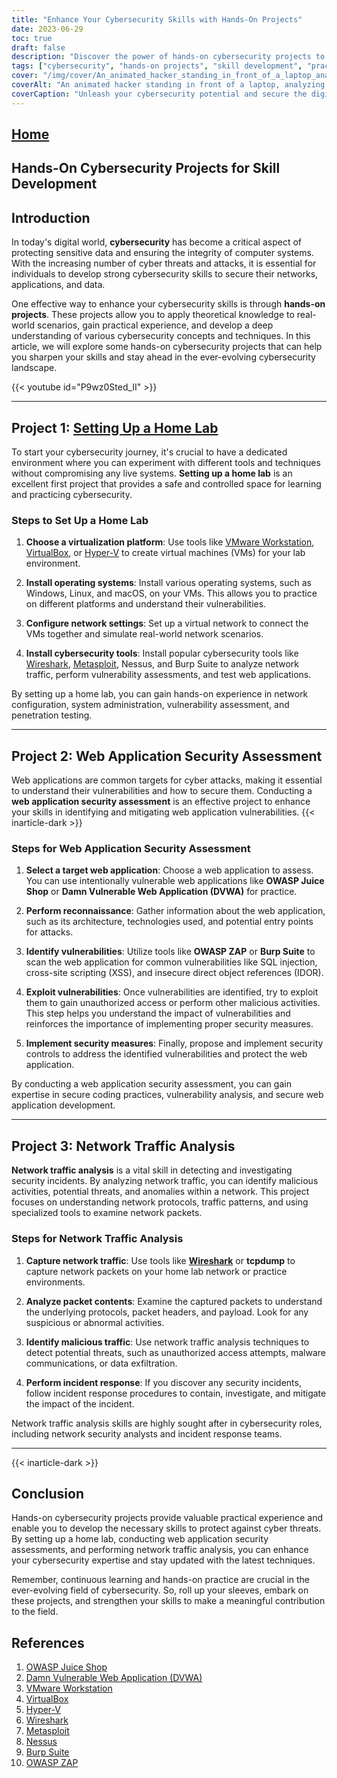 ```yaml
---
title: "Enhance Your Cybersecurity Skills with Hands-On Projects"
date: 2023-06-29
toc: true
draft: false
description: "Discover the power of hands-on cybersecurity projects to develop practical skills and protect against cyber threats."
tags: ["cybersecurity", "hands-on projects", "skill development", "practical experience", "network security", "web application security", "network traffic analysis", "home lab", "virtualization", "operating systems", "vulnerability assessment", "penetration testing", "web vulnerabilities", "OWASP Juice Shop", "Damn Vulnerable Web Application", "Wireshark", "Metasploit", "Nessus", "Burp Suite", "OWASP ZAP", "network protocols", "packet analysis", "incident response", "continuous learning", "cyber threats", "practical skills", "cybersecurity expertise", "latest techniques", "security measures", "secure coding", "incident detection"]
cover: "/img/cover/An_animated_hacker_standing_in_front_of_a_laptop_analyzing.png"
coverAlt: "An animated hacker standing in front of a laptop, analyzing network traffic and holding a magnifying glass to symbolize cybersecurity investigation and analysis."
coverCaption: "Unleash your cybersecurity potential and secure the digital world!"
---
```


## [Home](/cyber-security-career-playbook-start/)

## Hands-On Cybersecurity Projects for Skill Development

## Introduction

In today's digital world, **cybersecurity** has become a critical aspect of protecting sensitive data and ensuring the integrity of computer systems. With the increasing number of cyber threats and attacks, it is essential for individuals to develop strong cybersecurity skills to secure their networks, applications, and data.

One effective way to enhance your cybersecurity skills is through **hands-on projects**. These projects allow you to apply theoretical knowledge to real-world scenarios, gain practical experience, and develop a deep understanding of various cybersecurity concepts and techniques. In this article, we will explore some hands-on cybersecurity projects that can help you sharpen your skills and stay ahead in the ever-evolving cybersecurity landscape.

{{< youtube id="P9wz0Sted_II" >}}

______

## Project 1: [Setting Up a Home Lab](/articles/what-is-a-homelab-and-should-you-have-one/)

To start your cybersecurity journey, it's crucial to have a dedicated environment where you can experiment with different tools and techniques without compromising any live systems. **Setting up a home lab** is an excellent first project that provides a safe and controlled space for learning and practicing cybersecurity.

### Steps to Set Up a Home Lab

1. **Choose a virtualization platform**: Use tools like [VMware Workstation](https://www.vmware.com/products/workstation-pro.html), [VirtualBox](https://www.virtualbox.org/), or [Hyper-V](https://docs.microsoft.com/en-us/windows-server/virtualization/hyper-v-on-windows/) to create virtual machines (VMs) for your lab environment.

2. **Install operating systems**: Install various operating systems, such as Windows, Linux, and macOS, on your VMs. This allows you to practice on different platforms and understand their vulnerabilities.

3. **Configure network settings**: Set up a virtual network to connect the VMs together and simulate real-world network scenarios.

4. **Install cybersecurity tools**: Install popular cybersecurity tools like [Wireshark](/articles/a-beginners-guide-to-using-wireshark-for-network-analysis-and-troubleshooting/), [Metasploit](/articles/what-is-metasploit/), Nessus, and Burp Suite to analyze network traffic, perform vulnerability assessments, and test web applications.

By setting up a home lab, you can gain hands-on experience in network configuration, system administration, vulnerability assessment, and penetration testing.

______

## Project 2: Web Application Security Assessment

Web applications are common targets for cyber attacks, making it essential to understand their vulnerabilities and how to secure them. Conducting a **web application security assessment** is an effective project to enhance your skills in identifying and mitigating web application vulnerabilities.
{{< inarticle-dark >}}
### Steps for Web Application Security Assessment

1. **Select a target web application**: Choose a web application to assess. You can use intentionally vulnerable web applications like **OWASP Juice Shop** or **Damn Vulnerable Web Application (DVWA)** for practice.

2. **Perform reconnaissance**: Gather information about the web application, such as its architecture, technologies used, and potential entry points for attacks.

3. **Identify vulnerabilities**: Utilize tools like **OWASP ZAP** or **Burp Suite** to scan the web application for common vulnerabilities like SQL injection, cross-site scripting (XSS), and insecure direct object references (IDOR).

4. **Exploit vulnerabilities**: Once vulnerabilities are identified, try to exploit them to gain unauthorized access or perform other malicious activities. This step helps you understand the impact of vulnerabilities and reinforces the importance of implementing proper security measures.

5. **Implement security measures**: Finally, propose and implement security controls to address the identified vulnerabilities and protect the web application.

By conducting a web application security assessment, you can gain expertise in secure coding practices, vulnerability analysis, and secure web application development.

______

## Project 3: Network Traffic Analysis

**Network traffic analysis** is a vital skill in detecting and investigating security incidents. By analyzing network traffic, you can identify malicious activities, potential threats, and anomalies within a network. This project focuses on understanding network protocols, traffic patterns, and using specialized tools to examine network packets.

### Steps for Network Traffic Analysis

1. **Capture network traffic**: Use tools like [**Wireshark**](/articles/a-beginners-guide-to-using-wireshark-for-network-analysis-and-troubleshooting/) or **tcpdump** to capture network packets on your home lab network or practice environments.

2. **Analyze packet contents**: Examine the captured packets to understand the underlying protocols, packet headers, and payload. Look for any suspicious or abnormal activities.

3. **Identify malicious traffic**: Use network traffic analysis techniques to detect potential threats, such as unauthorized access attempts, malware communications, or data exfiltration.

4. **Perform incident response**: If you discover any security incidents, follow incident response procedures to contain, investigate, and mitigate the impact of the incident.

Network traffic analysis skills are highly sought after in cybersecurity roles, including network security analysts and incident response teams.

______

{{< inarticle-dark >}}
## Conclusion

Hands-on cybersecurity projects provide valuable practical experience and enable you to develop the necessary skills to protect against cyber threats. By setting up a home lab, conducting web application security assessments, and performing network traffic analysis, you can enhance your cybersecurity expertise and stay updated with the latest techniques.

Remember, continuous learning and hands-on practice are crucial in the ever-evolving field of cybersecurity. So, roll up your sleeves, embark on these projects, and strengthen your skills to make a meaningful contribution to the field.

## References

1. [OWASP Juice Shop](https://owasp.org/www-project-juice-shop/)
2. [Damn Vulnerable Web Application (DVWA)](http://www.dvwa.co.uk/)
3. [VMware Workstation](https://www.vmware.com/products/workstation-pro.html)
4. [VirtualBox](https://www.virtualbox.org/)
5. [Hyper-V](https://docs.microsoft.com/en-us/windows-server/virtualization/hyper-v-on-windows/)
6. [Wireshark](https://www.wireshark.org/)
7. [Metasploit](https://www.metasploit.com/)
8. [Nessus](https://www.tenable.com/products/nessus)
9. [Burp Suite](https://portswigger.net/burp)
10. [OWASP ZAP](https://www.zaproxy.org/)

